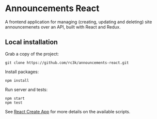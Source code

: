 # Announcements React 
A frontend application for managing (creating, updating and deleting) site announcemenets over an API, built with React and Redux.

## Local installation
Grab a copy of the project:
```
git clone https://github.com/rc3k/announcements-react.git
```

Install packages:
```
npm install
```

Run server and tests:
```
npm start
npm test
```

See [React Create App](https://create-react-app.dev/docs/available-scripts) for more details on the available scripts.
